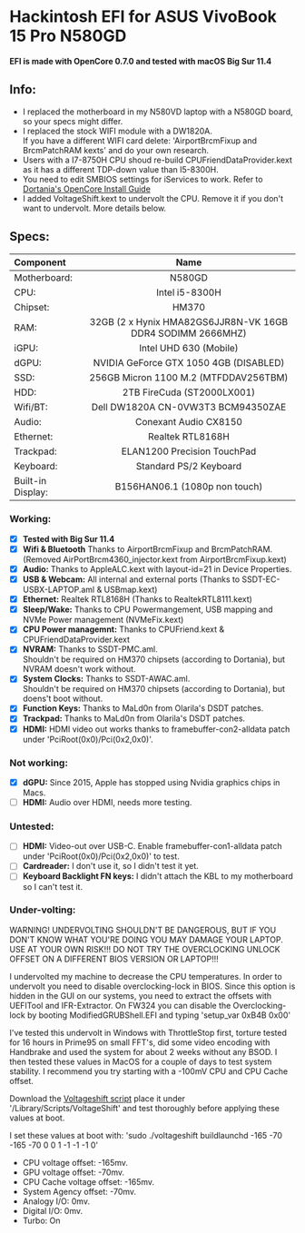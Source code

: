 # Hackintosh EFI for **ASUS VivoBook 15 Pro N580GD** 

**EFI is made with OpenCore 0.7.0 and tested with macOS Big Sur 11.4**

## Info:
- I replaced the motherboard in my N580VD laptop with a N580GD board, so your specs might differ.
- I replaced the stock WIFI module with a DW1820A.  
If you have a different WIFI card delete: 'AirportBrcmFixup and BrcmPatchRAM kexts' and do your own research.
- Users with a I7-8750H CPU shoud re-build CPUFriendDataProvider.kext as it has a different TDP-down value than I5-8300H.
- You need to edit SMBIOS settings for iServices to work. Refer to [Dortania's OpenCore Install Guide](https://dortania.github.io/OpenCore-Install-Guide/extras/smbios-support.html)
- I added VoltageShift.kext to undervolt the CPU. Remove it if you don't want to undervolt. More details below.

## Specs:
| Component | Name |
|:--- |:---:|
| Motherboard:  | N580GD |
| CPU: | Intel i5-8300H |
| Chipset: | HM370 |
| RAM: | 32GB (2 x Hynix HMA82GS6JJR8N-VK 16GB DDR4 SODIMM 2666MHZ) |
| iGPU: | Intel UHD 630 (Mobile) |
| dGPU: | NVIDIA GeForce GTX 1050 4GB (DISABLED) |
| SSD: | 256GB Micron 1100 M.2 (MTFDDAV256TBM) |
| HDD: | 2TB FireCuda (ST2000LX001) |
| Wifi/BT: | Dell DW1820A CN-0VW3T3 BCM94350ZAE |
| Audio: | Conexant Audio CX8150 |
| Ethernet: | Realtek RTL8168H |
| Trackpad: | ELAN1200 Precision TouchPad |
| Keyboard: | Standard PS/2 Keyboard |
| Built-in Display: | B156HAN06.1 (1080p non touch) |

### Working:
- [x] **Tested with Big Sur 11.4**
- [x] **Wifi & Bluetooth** Thanks to AirportBrcmFixup and BrcmPatchRAM.  
(Removed AirPortBrcm4360_injector.kext from AirportBrcmFixup.kext)
- [x] **Audio:** Thanks to AppleALC.kext with layout-id=21 in Device Properties.
- [x] **USB & Webcam:** All internal and external ports (Thanks to SSDT-EC-USBX-LAPTOP.aml & USBmap.kext)
- [x] **Ethernet:** Realtek RTL8168H (Thanks to RealtekRTL8111.kext)
- [x] **Sleep/Wake:** Thanks to CPU Powermangement, USB mapping and NVMe Power management (NVMeFix.kext)
- [x] **CPU Power managemnt:** Thanks to CPUFriend.kext & CPUFriendDataProvider.kext
- [x] **NVRAM:** Thanks to SSDT-PMC.aml.  
Shouldn't be required on HM370 chipsets (according to Dortania), but NVRAM doesn't work without.
- [x] **System Clocks:** Thanks to SSDT-AWAC.aml.  
Shouldn't be required on HM370 chipsets (according to Dortania), but doens't boot without.
- [x] **Function Keys:** Thanks to MaLd0n from Olarila's DSDT patches.
- [X] **Trackpad:** Thanks to MaLd0n from Olarila's DSDT patches.
- [X] **HDMI:** HDMI video out works thanks to framebuffer-con2-alldata patch under 'PciRoot(0x0)/Pci(0x2,0x0)'.

### Not working: 
- [X] **dGPU:** Since 2015, Apple has stopped using Nvidia graphics chips in Macs.
- [ ] **HDMI:** Audio over HDMI, needs more testing.

### Untested:
- [ ] **HDMI:** Video-out over USB-C. Enable framebuffer-con1-alldata patch under 'PciRoot(0x0)/Pci(0x2,0x0)' to test.
- [ ] **Cardreader:** I don't use it, so I didn't test it yet.
- [ ] **Keyboard Backlight FN keys:** I didn't attach the KBL to my motherboard so I can't test it.

### Under-volting:

WARNING! UNDERVOLTING SHOULDN'T BE DANGEROUS, BUT IF YOU DON'T KNOW WHAT YOU'RE DOING YOU MAY DAMAGE YOUR LAPTOP. USE AT YOUR OWN RISK!!! 
DO NOT TRY THE OVERCLOCKING UNLOCK OFFSET ON A DIFFERENT BIOS VERSION OR LAPTOP!!! 

I undervolted my machine to decrease the CPU temperatures. In order to undervolt you need to disable overclocking-lock in BIOS. Since this option is hidden in the GUI on our systems, you need to extract the offsets with UEFITool and IFR-Extractor. On FW324 you can disable the Overclocking-lock by booting ModifiedGRUBShell.EFI and typing 'setup_var 0xB4B 0x00'  

I've tested this undervolt in Windows with ThrottleStop first, torture tested for 16 hours in Prime95 on small FFT's, did some video encoding with Handbrake and used the system for about 2 weeks without any BSOD. I then tested these values in MacOS for a couple of days to test system stability. I recommend you try starting with a -100mV CPU and CPU Cache offset. 

Download the [Voltageshift script](https://github.com/sicreative/VoltageShift) place it under '/Library/Scripts/VoltageShift' and test thoroughly before applying these values at boot.

I set these values at boot with: 'sudo ./voltageshift buildlaunchd -165 -70 -165 -70 0 0 1 -1 -1 -1 0'

- CPU voltage offset: -165mv.  
- GPU voltage offset: -70mv.  
- CPU Cache voltage offset: -165mv.  
- System Agency offset: -70mv.  
- Analogy I/O: 0mv.  
- Digital I/O: 0mv.
- Turbo: On
